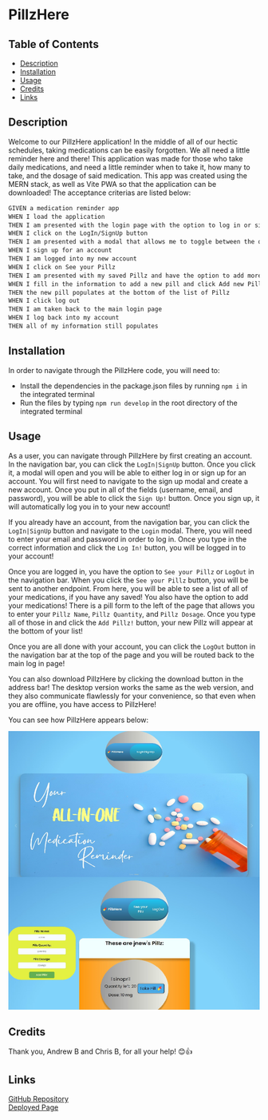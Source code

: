 # PillzHere


## Table of Contents

- [Description](#description)
- [Installation](#installation)
- [Usage](#usage)
- [Credits](#credits)
- [Links](#links)

## Description

Welcome to our PillzHere application! In the middle of all of our hectic schedules, taking medications can be easily forgotten. We all need a little reminder here and there! This application was made for those who take daily medications, and need a little reminder when to take it, how many to take, and the dosage of said medication. This app was created using the MERN stack, as well as Vite PWA so that the application can be downloaded! The acceptance criterias are listed below:

```md
GIVEN a medication reminder app
WHEN I load the application
THEN I am presented with the login page with the option to log in or sign up
WHEN I click on the LogIn/SignUp button
THEN I am presented with a modal that allows me to toggle between the option to log in or sign up
WHEN I sign up for an account
THEN I am logged into my new account
WHEN I click on See your Pillz 
THEN I am presented with my saved Pillz and have the option to add more Pillz
WHEN I fill in the information to add a new pill and click Add new Pill
THEN the new pill populates at the bottom of the list of Pillz
WHEN I click log out
THEN I am taken back to the main login page
WHEN I log back into my account
THEN all of my information still populates
```

## Installation

In order to navigate through the PillzHere code, you will need to:

- Install the dependencies in the package.json files by running `npm i` in the integrated terminal <br>
- Run the files by typing `npm run develop` in the root directory of the integrated terminal <br>


## Usage

As a user, you can navigate through PillzHere by first creating an account. In the navigation bar, you can click the ```LogIn|SignUp``` button. Once you click it, a modal will open and you will be able to either log in or sign up for an account. You will first need to navigate to the sign up modal and create a new account. Once you put in all of the fields (username, email, and password), you will be able to click the ```Sign Up!``` button. Once you sign up, it will automatically log you in to your new account!

If you already have an account, from the navigation bar, you can click the ```LogIn|SignUp``` button and navigate to the ```Login``` modal. There, you will need to enter your email and password in order to log in. Once you type in the correct information and click the ```Log In!``` button, you will be logged in to your account!

Once you are logged in, you have the option to ```See your Pillz``` or ```LogOut``` in the navigation bar. When you click the ```See your Pillz``` button, you will be sent to another endpoint. From here, you will be able to see a list of all of your medications, if you have any saved! You also have the option to add your medications! There is a pill form to the left of the page that allows you to enter your ```Pillz Name```, ```Pillz Quantity```, and ```Pillz Dosage```. Once you type all of those in and click the ```Add Pillz!``` button, your new Pillz will appear at the bottom of your list! 

Once you are all done with your account, you can click the ```LogOut``` button in the navigation bar at the top of the page and you will be routed back to the main log in page!

You can also download PillzHere by clicking the download button in the address bar! The desktop version works the same as the web version, and they also communicate flawlessly for your convenience, so that even when you are offline, you have access to PillzHere!

You can see how PillzHere appears below:

![screenshot](./client/src/assets/images/screen.png)


## Credits

Thank you, Andrew B and Chris B, for all your help! 😊👍


## Links

[GitHub Repository](https://github.com/jkimys2/PillzHere) <br>
[Deployed Page](https://pillzhere.onrender.com/)
